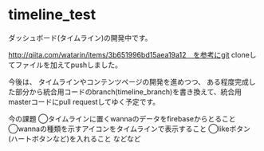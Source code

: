 # timeline_test

ダッシュボード(タイムライン)の開発中です。

http://qiita.com/watarin/items/3b651996bd15aea19a12　を参考にgit cloneしてファイルを加えてpushしました。

今後は、
タイムラインやコンテンツページの開発を進めつつ、
ある程度完成した部分から統合用コードのbranch(timeline_branch)を書き換えて、統合用masterコードにpull requestしてゆく予定です。


今の課題
◯タイムラインに置くwannaのデータをfirebaseからとること
◯wannaの種類を示すアイコンをタイムラインで表示すること
◯likeボタン(ハートボタンなど)を入れること
などなど
